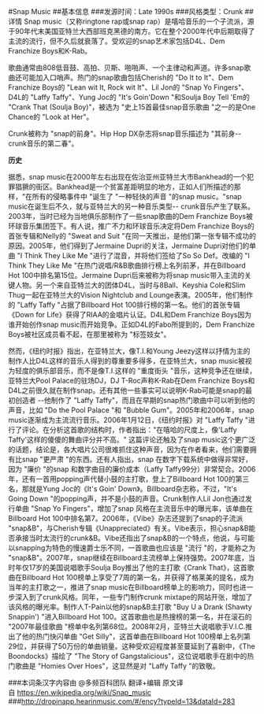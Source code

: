 #Snap Music
##基本信息
###发源时间：Late 1990s
###风格类型：Crunk
##详情
Snap music（又称ringtone rap或snap
rap）是嘻哈音乐的一个子流派，源于90年代末美国亚特兰大西部班克黑德的南方。它在整个2000年代中后期取得了主流的流行，但不久后就衰落了。受欢迎的snap艺术家包括D4L、Dem
Franchize Boys和K-Rab。



歌曲通常由808低音鼓、高拍、贝斯、啪啪声、一个主律动和声道。许多snap歌曲还可能加入口哨声。热门的snap歌曲包括Cherish的 "Do It to
It"、Dem Franchize Boys的 "Lean wit It, Rock wit It"、Lil Jon的 "Snap Yo
Fingers"、D4L的 "Laffy Taffy"、Yung Joc的 "It's Goin'Down "和Soulja Boy Tell 'Em的
"Crank That (Soulja Boy)"，被选为 "史上15首最佳snap音乐歌曲 "之一的是One Chance的 "Look at Her"。



Crunk被称为 "snap的前身"。Hip Hop DX杂志将snap音乐描述为 "其前身--crunk音乐的第二春"。



**历史**

据悉，snap
music在2000年左右出现在佐治亚州亚特兰大市Bankhead的一个犯罪猖獗的街区。Bankhead是一个贫富差距明显的地方，正如人们所描述的那样，"在所有的侵略事件中
"诞生了 "一种轻快的声音 "的snap music。"snap music在诞生后不久，就与亚特兰大的另一种音乐类型--
crunk音乐产生了联系。2003年，当时已经为当地俱乐部制作了一些snap歌曲的Dem Franchize
Boys被环球音乐集团签下。有人说，推广不力和环球音乐决定将Dem Franchize Boys的首张专辑和Nelly的 "Sweat and Suit
"在同一天推出，是他们第一张专辑不成功的原因。2005年，他们得到了Jermaine Dupri的关注，Jermaine Dupri对他们的单曲 "I
Think They Like Me "进行了混音，并将他们签给了So So Def。改编的 "I Think They Like Me
"在热门说唱/R&B歌曲排行榜上名列前茅，并在Billboard Hot 100中排名第15位。Jermaine Dupri后来被称为将snap
music带入主流的关键人物。另一个来自亚特兰大的团体D4L，当时与8Ball、Keyshia Cole和Slim Thug一起在亚特兰大的Vision
Nightclub and Lounge表演。2005年，他们制作的 "Laffy Taffy "占据了Billboard Hot
100排行榜的第一名。他们的首张专辑《Down for Life》获得了RIAA的金唱片认证。D4L和Dem Franchize
Boys因为谁开始创作snap music而开始竞争。正如D4L的Fabo所提到的，Dem Franchize Boys被社区成员看不起，在那里被称为
"标签妓女"。



然而，《纽约时报》指出，在亚特兰大，像T.I.和Young Jeezy这样以抒情为主的制作人比D4L这样的音乐人得到的尊重要多得多，在亚特兰大，snap
music被视为轻度的俱乐部音乐，而不是像T.I.这样的 "重度街头 "音乐，这种竞争还在继续，亚特兰大Pool Palace的驻场DJ，DJ
T-Roc声称K-Rab在Dem Franchize Boys和D4L之前很久就在制作snap。还有其他一些事实可以说明K-Rab可能是snap的最初创造者
--他制作了 "Laffy Taffy"，而且在早期的snap热门歌曲中可以听到他的声音，比如 "Do the Pool Palace "和 "Bubble
Gum"。2005年和2006年，snap music逐渐成为主流流行音乐。2006年1月12日，《纽约时报》对 "Laffy Taffy
"进行了评论。在分析这首歌的结构时，作者指出："在嘻哈的尺度上，像'Laffy Taffy'这样的傻傻的舞曲评分并不高。" 这篇评论还触及了snap
music这个更广泛的话题，结论是，各大唱片公司很难抓住这种声音，因为在作者看来，他们需要拥有比snap "更严肃 "的东西。还有人指出，snap
在数字下载系统中做得非常好，因为 "廉价 "的snap 和数字曲目的廉价成本（Laffy
Taffy99分）非常契合。2006年，还有一首用popping声代替小鼓的主打歌，登上了Billboard Hot 100的第三名，那就是Yung
Joc的《It's Goin' Down》。Billboard杂志称，不过，"It's Going Down
"的popping声，并不是小鼓的声音。Crunk制作人Lil Jon也通过发行单曲 "Snap Yo Fingers"，增加了snap
风格在主流音乐中的曝光率，该单曲在Billboard Hot 100中排名第7。2006年，《Vibe》杂志还提到了snap的子流派
"snap&B"，与Cherish专辑《Unappreciated》有关。Vibe表示，担心snap&B能否承接当时太流行的crunk&B。Vibe还指出了snap&B的一个特点，他说，与可能以snapping为特色的慢速爵士乐不同，一首歌曲也应该是
"流行 "的，才能称之为
"snap&B"。2007年，snap继续在Billboard主流榜单上保持强势。2007年底，当时年仅17岁的美国说唱歌手Soulja
Boy推出了他的主打歌《Crank That》，这首歌曲在Billboard Hot
100榜单上享受了7周的第一名，并获得了格莱美的提名，成为当年的主打歌之一，推进了snap
music在Billboard榜单上的影响力，同时也进一步深入到了crunk风格。同年，一些专门制作crunk
mixtape的网站开张，增加了该风格的曝光率。制作人T-Pain以他的snap&B主打歌 "Buy U a Drank (Shawty Snappin')
"进入Billboard Hot 100。这首歌曲也是热搜榜的第一名，并在滚石的 "2007年最佳歌曲
"榜单中名列第68位。2008年2月，亚特兰大说唱歌手V.I.C.推出了他的热门快闪单曲 "Get Silly"，这首单曲在Billboard Hot
100榜单上名列第29位，并获得了50万份的单曲销量。这种受欢迎程度甚至蔓延到了喜剧中，《The Boondocks》描绘了 "The Story of
Gangstalicious"，这位说唱歌手在剧中的热门歌曲是 "Homies Over Hoes"，这显然是对 "Laffy Taffy "的致敬。

###本词条汉字内容由 @多频百科团队 翻译+编辑
原文译自 https://en.wikipedia.org/wiki/Snap_music
###http://dropinapp.hearinmusic.com/#/ency?typeId=13&dataId=283
